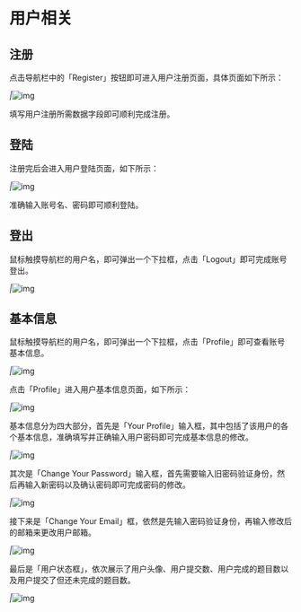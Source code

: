 # 用户相关

## 注册

点击导航栏中的「Register」按钮即可进入用户注册页面，具体页面如下所示：

*|*![img](/SDUOJ/img/client-manual/160467099616.jpg)

填写用户注册所需数据字段即可顺利完成注册。

## 登陆

注册完后会进入用户登陆页面，如下所示：

*|*![img](/SDUOJ/img/client-manual/160467099715.jpg)

准确输入账号名、密码即可顺利登陆。

## 登出

鼠标触摸导航栏的用户名，即可弹出一个下拉框，点击「Logout」即可完成账号登出。

*|*![img](/SDUOJ/img/client-manual/160467099865.jpg)

## 基本信息

鼠标触摸导航栏的用户名，即可弹出一个下拉框，点击「Profile」即可查看账号基本信息。

*|*![img](/SDUOJ/img/client-manual/160467099938.jpg)

点击「Profile」进入用户基本信息页面，如下所示：

*|*![img](/SDUOJ/img/client-manual/160467099994.jpg)

基本信息分为四大部分，首先是「Your Profile」输入框，其中包括了该用户的各个基本信息，准确填写并正确输入用户密码即可完成基本信息的修改。

*|*![img](/SDUOJ/img/client-manual/160467100047.jpg)

其次是「Change Your Password」输入框，首先需要输入旧密码验证身份，然后再输入新密码以及确认密码即可完成密码的修改。

*|*![img](/SDUOJ/img/client-manual/160467100089.jpg)

接下来是「Change Your Email」框，依然是先输入密码验证身份，再输入修改后的邮箱来更改用户邮箱。

*|*![img](/SDUOJ/img/client-manual/160467100118.jpg)

最后是「用户状态框」，依次展示了用户头像、用户提交数、用户完成的题目数以及用户提交了但还未完成的题目数。

*|*![img](/SDUOJ/img/client-manual/160467100147.jpg)